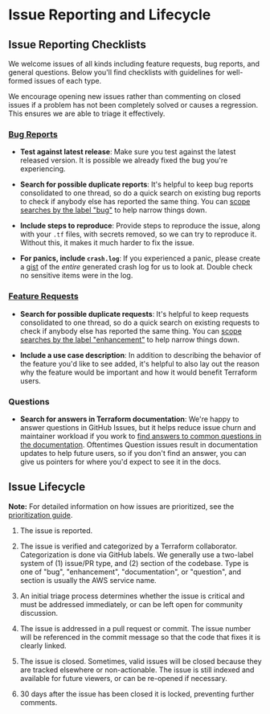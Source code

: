 # Issue Reporting and Lifecycle

## Issue Reporting Checklists

We welcome issues of all kinds including feature requests, bug reports, and
general questions. Below you'll find checklists with guidelines for well-formed
issues of each type.

We encourage opening new issues rather than commenting on closed issues if a problem has not been completely solved or causes a regression. This ensures we are able to triage it effectively.

### [Bug Reports](https://github.com/hashicorp/terraform-provider-aws/issues/new?template=Bug_Report.md)

- __Test against latest release__: Make sure you test against the latest
   released version. It is possible we already fixed the bug you're experiencing.

- __Search for possible duplicate reports__: It's helpful to keep bug
   reports consolidated to one thread, so do a quick search on existing bug
   reports to check if anybody else has reported the same thing. You can [scope
      searches by the label "bug"](https://github.com/hashicorp/terraform-provider-aws/issues?q=is%3Aopen+is%3Aissue+label%3Abug) to help narrow things down.

- __Include steps to reproduce__: Provide steps to reproduce the issue,
   along with your `.tf` files, with secrets removed, so we can try to
   reproduce it. Without this, it makes it much harder to fix the issue.

- __For panics, include `crash.log`__: If you experienced a panic, please
   create a [gist](https://gist.github.com) of the *entire* generated crash log
   for us to look at. Double check no sensitive items were in the log.

### [Feature Requests](https://github.com/hashicorp/terraform-provider-aws/issues/new?labels=enhancement&template=Feature_Request.md)

- __Search for possible duplicate requests__: It's helpful to keep requests
   consolidated to one thread, so do a quick search on existing requests to
   check if anybody else has reported the same thing. You can [scope searches by
      the label "enhancement"](https://github.com/hashicorp/terraform-provider-aws/issues?q=is%3Aopen+is%3Aissue+label%3Aenhancement) to help narrow things down.

- __Include a use case description__: In addition to describing the
   behavior of the feature you'd like to see added, it's helpful to also lay
   out the reason why the feature would be important and how it would benefit
   Terraform users.

### Questions

- __Search for answers in Terraform documentation__: We're happy to answer
   questions in GitHub Issues, but it helps reduce issue churn and maintainer
   workload if you work to [find answers to common questions in the
   documentation](https://registry.terraform.io/providers/hashicorp/aws/latest/docs). Oftentimes Question issues result in documentation updates
   to help future users, so if you don't find an answer, you can give us
   pointers for where you'd expect to see it in the docs.

## Issue Lifecycle

**Note:** For detailed information on how issues are prioritized, see the [prioritization guide](prioritization.md).

1. The issue is reported.

2. The issue is verified and categorized by a Terraform collaborator.
   Categorization is done via GitHub labels. We generally use a two-label
   system of (1) issue/PR type, and (2) section of the codebase. Type is
   one of "bug", "enhancement", "documentation", or "question", and section
   is usually the AWS service name.

3. An initial triage process determines whether the issue is critical and must
   be addressed immediately, or can be left open for community discussion.

4. The issue is addressed in a pull request or commit. The issue number will be
   referenced in the commit message so that the code that fixes it is clearly
   linked.

5. The issue is closed. Sometimes, valid issues will be closed because they are
   tracked elsewhere or non-actionable. The issue is still indexed and
   available for future viewers, or can be re-opened if necessary.

6. 30 days after the issue has been closed it is locked, preventing further comments.
